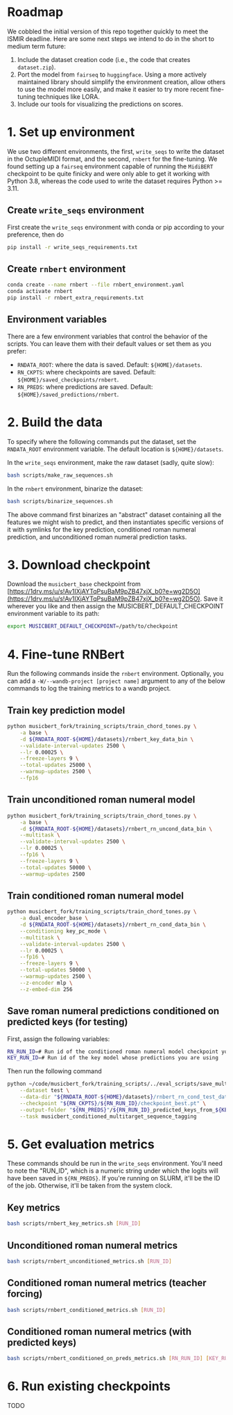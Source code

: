 # Roadmap

We cobbled the initial version of this repo together quickly to meet the ISMIR deadline. Here are some next steps we intend to do in the short to medium term future:

1. Include the dataset creation code (i.e., the code that creates `dataset.zip`).
2. Port the model from `fairseq` to `huggingface`. Using a more actively maintained library should simplify the environment creation, allow others to use the model more easily, and make it easier to try more recent fine-tuning techniques like LORA.
3. Include our tools for visualizing the predictions on scores.

# 1. Set up environment

We use two different environments, the first, `write_seqs` to write the dataset in the OctupleMIDI format, and the second, `rnbert` for the fine-tuning. We found setting up a `fairseq` environment capable of running the `MidiBERT` checkpoint to be quite finicky and were only able to get it working with Python 3.8, whereas the code used to write the dataset requires Python >= 3.11.

## Create `write_seqs` environment

First create the `write_seqs` environment with conda or pip according to your preference, then do

```bash
pip install -r write_seqs_requirements.txt
```

## Create `rnbert` environment

```bash
conda create --name rnbert --file rnbert_environment.yaml
conda activate rnbert
pip install -r rnbert_extra_requirements.txt
```

## Environment variables

There are a few environment variables that control the behavior of the scripts. You can leave them with their default values or set them as you prefer:

- `RNDATA_ROOT`: where the data is saved. Default: `${HOME}/datasets`.
- `RN_CKPTS`: where checkpoints are saved. Default: `${HOME}/saved_checkpoints/rnbert`.
- `RN_PREDS`: where predictions are saved. Default: `${HOME}/saved_predictions/rnbert`.


# 2. Build the data

To specify where the following commands put the dataset, set the `RNDATA_ROOT` environment variable. The default location is `${HOME}/datasets`.

In the `write_seqs` environment, make the raw dataset (sadly, quite slow):

```bash
bash scripts/make_raw_sequences.sh
```

In the `rnbert` environment, binarize the dataset:

```bash
bash scripts/binarize_sequences.sh
```

The above command first binarizes an "abstract" dataset containing all the features we might wish to predict, and then instantiates specific versions of it with symlinks for the key prediction, conditioned roman numeral prediction, and unconditioned roman numeral prediction tasks.

# 3. Download checkpoint

Download the `musicbert_base` checkpoint from [https://1drv.ms/u/s!Av1IXjAYTqPsuBaM9pZB47xjX_b0?e=wg2D5O](https://1drv.ms/u/s!Av1IXjAYTqPsuBaM9pZB47xjX_b0?e=wg2D5O). Save it wherever you like and then assign the MUSICBERT_DEFAULT_CHECKPOINT environment variable to its path:

```bash
export MUSICBERT_DEFAULT_CHECKPOINT=/path/to/checkpoint
```

# 4. Fine-tune RNBert

<!-- TODO 2024-04-11 update paths -->

Run the following commands inside the `rnbert` environment. Optionally, you can add a `-W/--wandb-project [project name]` argument to any of the below commands to log the training metrics to a wandb project.

## Train key prediction model

```bash
python musicbert_fork/training_scripts/train_chord_tones.py \
    -a base \
    -d ${RNDATA_ROOT-${HOME}/datasets}/rnbert_key_data_bin \
    --validate-interval-updates 2500 \
    --lr 0.00025 \
    --freeze-layers 9 \
    --total-updates 25000 \
    --warmup-updates 2500 \
    --fp16
```

## Train unconditioned roman numeral model


```bash
python musicbert_fork/training_scripts/train_chord_tones.py \
    -a base \
    -d ${RNDATA_ROOT-${HOME}/datasets}/rnbert_rn_uncond_data_bin \
    --multitask \
    --validate-interval-updates 2500 \
    --lr 0.00025 \
    --fp16 \
    --freeze-layers 9 \
    --total-updates 50000 \
    --warmup-updates 2500
```

## Train conditioned roman numeral model

```bash
python musicbert_fork/training_scripts/train_chord_tones.py \
    -a dual_encoder_base \
    -d ${RNDATA_ROOT-${HOME}/datasets}/rnbert_rn_cond_data_bin \
    --conditioning key_pc_mode \
    --multitask \
    --validate-interval-updates 2500 \
    --lr 0.00025 \
    --fp16 \
    --freeze-layers 9 \
    --total-updates 50000 \
    --warmup-updates 2500 \
    --z-encoder mlp \
    --z-embed-dim 256
```

## Save roman numeral predictions conditioned on predicted keys (for testing)

<!-- TODO 2024-04-13 First, build data and train conditioned model. -->

First, assign the following variables:
```bash
RN_RUN_ID=# Run id of the conditioned roman numeral model checkpoint you want to use
KEY_RUN_ID=# Run id of the key model whose predictions you are using
```

Then run the following command
```bash
python ~/code/musicbert_fork/training_scripts/../eval_scripts/save_multi_task_predictions.py \
    --dataset test \
    --data-dir "${RNDATA_ROOT-${HOME}/datasets}/rnbert_rn_cond_test_data_bin" \
    --checkpoint "${RN_CKPTS}/${RN_RUN_ID}/checkpoint_best.pt" \
    --output-folder "${RN_PREDS}"/${RN_RUN_ID}_predicted_keys_from_${KEY_RUN_ID} \
    --task musicbert_conditioned_multitarget_sequence_tagging
```

# 5. Get evaluation metrics

These commands should be run in the `write_seqs` environment. You'll need to note the "RUN_ID", which is a numeric string under which the logits will have been saved in `${RN_PREDS}`. If you're running on SLURM, it'll be the ID of the job. Otherwise, it'll be taken from the system clock.

## Key metrics

```bash
bash scripts/rnbert_key_metrics.sh [RUN_ID]
```

## Unconditioned roman numeral metrics

```bash
bash scripts/rnbert_unconditioned_metrics.sh [RUN_ID]
```

## Conditioned roman numeral metrics (teacher forcing)

```bash
bash scripts/rnbert_conditioned_metrics.sh [RUN_ID]
```

## Conditioned roman numeral metrics (with predicted keys)

<!-- TODO 2024-04-13 finish directions -->
```bash
bash scripts/rnbert_conditioned_on_preds_metrics.sh [RN_RUN_ID] [KEY_RUN_ID]
```


# 6. Run existing checkpoints

TODO
